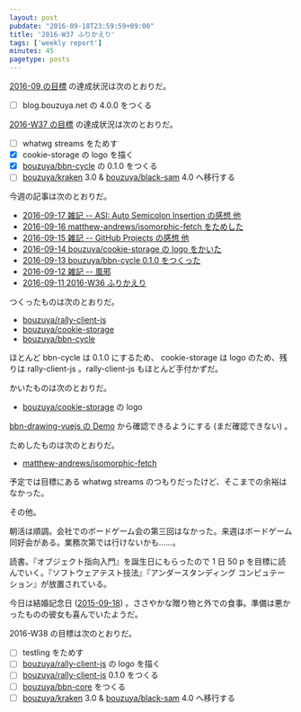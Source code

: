 ```yaml
---
layout: post
pubdate: "2016-09-18T23:59:59+09:00"
title: '2016-W37 ふりかえり'
tags: ['weekly report']
minutes: 45
pagetype: posts
---
```

[2016-09 の目標][2016-08-31] の達成状況は次のとおりだ。

- [ ] blog.bouzuya.net の 4.0.0 をつくる

[2016-W37 の目標][2016-09-11] の達成状況は次のとおりだ。

- [ ] whatwg streams をためす
- [x] cookie-storage の logo を描く
- [x] [bouzuya/bbn-cycle][] の 0.1.0 をつくる
- [ ] [bouzuya/kraken][] 3.0 & [bouzuya/black-sam][] 4.0 へ移行する

今週の記事は次のとおりだ。

- [2016-09-17 雑記 -- ASI: Auto Semicolon Insertion の感想 他][2016-09-17]
- [2016-09-16 matthew-andrews/isomorphic-fetch をためした][2016-09-16]
- [2016-09-15 雑記 -- GitHub Projects の感想 他][2016-09-15]
- [2016-09-14 bouzuya/cookie-storage の logo をかいた][2016-09-14]
- [2016-09-13 bouzuya/bbn-cycle 0.1.0 をつくった][2016-09-13]
- [2016-09-12 雑記 -- 風邪][2016-09-12]
- [2016-09-11 2016-W36 ふりかえり][2016-09-11]

つくったものは次のとおりだ。

- [bouzuya/rally-client-js][]
- [bouzuya/cookie-storage][]
- [bouzuya/bbn-cycle][]

ほとんど bbn-cycle は 0.1.0 にするため、 cookie-storage は logo のため、残りは rally-client-js 。rally-client-js もほとんど手付かずだ。

かいたものは次のとおりだ。

- [bouzuya/cookie-storage][] の logo

[bbn-drawing-vuejs の Demo](https://floating-scrubland-79854.herokuapp.com/) から確認できるようにする (まだ確認できない) 。

ためしたものは次のとおりだ。

- [matthew-andrews/isomorphic-fetch][]

予定では目標にある whatwg streams のつもりだったけど、そこまでの余裕はなかった。

その他。

朝活は順調。会社でのボードゲーム会の第三回はなかった。来週はボードゲーム同好会がある。業務次第では行けないかも……。

読書。『オブジェクト指向入門』を誕生日にもらったので 1 日 50 p を目標に読んでいく。『ソフトウェアテスト技法』『アンダースタンディング コンピュテーション』が放置されている。

今日は結婚記念日 ([2015-09-18][]) 。ささやかな贈り物と外での食事。準備は悪かったものの彼女も喜んでいたようだ。

2016-W38 の目標は次のとおりだ。

- [ ] testling をためす
- [ ] [bouzuya/rally-client-js][] の logo を描く
- [ ] [bouzuya/rally-client-js][] 0.1.0 をつくる
- [ ] [bouzuya/bbn-core][] をつくる
- [ ] [bouzuya/kraken][] 3.0 & [bouzuya/black-sam][] 4.0 へ移行する

[2015-09-18]: http://blog.bouzuya.net/2015/09/18/
[2016-08-31]: http://blog.bouzuya.net/2016/08/31/
[2016-09-11]: http://blog.bouzuya.net/2016/09/11/
[2016-09-12]: http://blog.bouzuya.net/2016/09/12/
[2016-09-13]: http://blog.bouzuya.net/2016/09/13/
[2016-09-14]: http://blog.bouzuya.net/2016/09/14/
[2016-09-15]: http://blog.bouzuya.net/2016/09/15/
[2016-09-16]: http://blog.bouzuya.net/2016/09/16/
[2016-09-17]: http://blog.bouzuya.net/2016/09/17/
[bouzuya/bbn-core]: https://github.com/bouzuya/bbn-core
[bouzuya/bbn-cycle]: https://github.com/bouzuya/bbn-cycle
[bouzuya/black-sam]: https://github.com/bouzuya/black-sam
[bouzuya/cookie-storage]: https://github.com/bouzuya/cookie-storage
[bouzuya/kraken]: https://github.com/bouzuya/kraken
[bouzuya/rally-client-js]: https://github.com/bouzuya/rally-client-js
[matthew-andrews/isomorphic-fetch]: https://github.com/matthew-andrews/isomorphic-fetch
